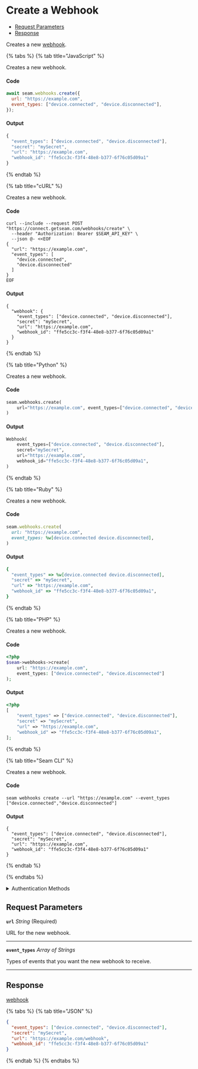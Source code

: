 # Create a Webhook

- [Request Parameters](#request-parameters)
- [Response](#response)

Creates a new [webhook](https://docs.seam.co/latest/developer-tools/webhooks).


{% tabs %}
{% tab title="JavaScript" %}

Creates a new webhook.

#### Code

```javascript
await seam.webhooks.create({
  url: "https://example.com",
  event_types: ["device.connected", "device.disconnected"],
});
```

#### Output

```javascript
{
  "event_types": ["device.connected", "device.disconnected"],
  "secret": "mySecret",
  "url": "https://example.com",
  "webhook_id": "ffe5cc3c-f3f4-48e8-b377-6f76c05d09a1"
}
```
{% endtab %}

{% tab title="cURL" %}

Creates a new webhook.

#### Code

```curl
curl --include --request POST "https://connect.getseam.com/webhooks/create" \
  --header "Authorization: Bearer $SEAM_API_KEY" \
  --json @- <<EOF
{
  "url": "https://example.com",
  "event_types": [
    "device.connected",
    "device.disconnected"
  ]
}
EOF
```

#### Output

```curl
{
  "webhook": {
    "event_types": ["device.connected", "device.disconnected"],
    "secret": "mySecret",
    "url": "https://example.com",
    "webhook_id": "ffe5cc3c-f3f4-48e8-b377-6f76c05d09a1"
  }
}
```
{% endtab %}

{% tab title="Python" %}

Creates a new webhook.

#### Code

```python
seam.webhooks.create(
    url="https://example.com", event_types=["device.connected", "device.disconnected"]
)
```

#### Output

```python
Webhook(
    event_types=["device.connected", "device.disconnected"],
    secret="mySecret",
    url="https://example.com",
    webhook_id="ffe5cc3c-f3f4-48e8-b377-6f76c05d09a1",
)
```
{% endtab %}

{% tab title="Ruby" %}

Creates a new webhook.

#### Code

```ruby
seam.webhooks.create(
  url: "https://example.com",
  event_types: %w[device.connected device.disconnected],
)
```

#### Output

```ruby
{
  "event_types" => %w[device.connected device.disconnected],
  "secret" => "mySecret",
  "url" => "https://example.com",
  "webhook_id" => "ffe5cc3c-f3f4-48e8-b377-6f76c05d09a1",
}
```
{% endtab %}

{% tab title="PHP" %}

Creates a new webhook.

#### Code

```php
<?php
$seam->webhooks->create(
    url: "https://example.com",
    event_types: ["device.connected", "device.disconnected"]
);
```

#### Output

```php
<?php
[
    "event_types" => ["device.connected", "device.disconnected"],
    "secret" => "mySecret",
    "url" => "https://example.com",
    "webhook_id" => "ffe5cc3c-f3f4-48e8-b377-6f76c05d09a1",
];
```
{% endtab %}

{% tab title="Seam CLI" %}

Creates a new webhook.

#### Code

```seam_cli
seam webhooks create --url "https://example.com" --event_types ["device.connected","device.disconnected"]
```

#### Output

```seam_cli
{
  "event_types": ["device.connected", "device.disconnected"],
  "secret": "mySecret",
  "url": "https://example.com",
  "webhook_id": "ffe5cc3c-f3f4-48e8-b377-6f76c05d09a1"
}
```
{% endtab %}

{% endtabs %}


<details>

<summary>Authentication Methods</summary>

- API key
- Personal access token
  <br>Must also include the `seam-workspace` header in the request.

To learn more, see [Authentication](https://docs.seam.co/latest/api/authentication).
</details>

## Request Parameters

**`url`** *String* (Required)

URL for the new webhook.

---

**`event_types`** *Array* *of Strings*

Types of events that you want the new webhook to receive.

---


## Response

[webhook](./)


{% tabs %}
{% tab title="JSON" %}



```json
{
  "event_types": ["device.connected", "device.disconnected"],
  "secret": "mySecret",
  "url": "https://example.com/webhook",
  "webhook_id": "ffe5cc3c-f3f4-48e8-b377-6f76c05d09a1"
}
```
{% endtab %}
{% endtabs %}
